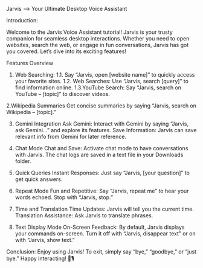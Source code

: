 Jarvis --> Your Ultimate Desktop Voice Assistant

Introduction:

Welcome to the Jarvis Voice Assistant tutorial! 
Jarvis is your trusty companion for seamless desktop interactions. Whether you need to open websites, search the web, or engage in fun conversations, Jarvis has got you covered. Let’s dive into its exciting features!  

Features Overview

1. Web Searching:
1.1. Say “Jarvis, open [website name]” to quickly access your favorite sites.
1.2. Web Searches: Use “Jarvis, search [query]” to find information online.
1.3.YouTube Search: Say “Jarvis, search on YouTube – [topic]” to discover videos.
   
2.Wikipedia Summaries
Get concise summaries by saying “Jarvis, search on Wikipedia – [topic].”

3. Gemini Integration Ask Gemini:
Interact with Gemini by saying “Jarvis, ask Gemini…” and explore its features. Save Information: Jarvis can save relevant info from Gemini for later reference.

4. Chat Mode Chat and Save:
Activate chat mode to have conversations with Jarvis. The chat logs are saved in a text file in your Downloads folder.

5. Quick Queries Instant Responses:
Just say “Jarvis, [your question]” to get quick answers.

6. Repeat Mode Fun and Repetitive:
Say “Jarvis, repeat me” to hear your words echoed. Stop with “Jarvis, stop.”

7. Time and Translation Time Updates:
Jarvis will tell you the current time. Translation Assistance: Ask Jarvis to translate phrases.

8. Text Display Mode On-Screen Feedback:
By default, Jarvis displays your commands on-screen. Turn it off with “Jarvis, disappear text” or on with “Jarvis, show text.”

Conclusion:
Enjoy using Jarvis! To exit, simply say “bye,” “goodbye,” or “just bye.” Happy interacting! 🤖🎙️
